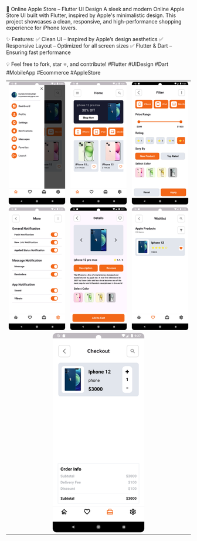 📱 Online Apple Store – Flutter UI Design
A sleek and modern Online Apple Store UI built with Flutter, inspired by Apple's minimalistic design. This project showcases a clean, responsive, and high-performance shopping experience for iPhone lovers.

✨ Features:
✅ Clean UI – Inspired by Apple’s design aesthetics
✅ Responsive Layout – Optimized for all screen sizes
✅ Flutter & Dart – Ensuring fast performance

💡 Feel free to fork, star ⭐, and contribute!
#Flutter #UIDesign #Dart #MobileApp #Ecommerce #AppleStore


<table>
  <tr>
    <td><img src="https://github.com/SURIYA-8273/ONLINE-APPLE-STORE/blob/main/screenshots/sidemenu.png?raw=true" width="250"></td>
    <td><img src="https://github.com/SURIYA-8273/ONLINE-APPLE-STORE/blob/main/screenshots/home.png?raw=true" width="250"></td>
    <td><img src="https://github.com/SURIYA-8273/ONLINE-APPLE-STORE/blob/main/screenshots/filter.png?raw=true" width="250"></td>
  </tr>
  <tr>
    <td><img src="https://github.com/SURIYA-8273/ONLINE-APPLE-STORE/blob/main/screenshots/setting.png?raw=true" width="250"></td>
    <td><img src="https://github.com/SURIYA-8273/ONLINE-APPLE-STORE/blob/main/screenshots/productDetail.png?raw=true" width="250"></td>
    <td><img src="https://github.com/SURIYA-8273/ONLINE-APPLE-STORE/blob/main/screenshots/favourite.png?raw=true" width="250"></td>
  </tr>
  <tr>
    <td colspan="3" align="center"><img src="https://github.com/SURIYA-8273/ONLINE-APPLE-STORE/blob/main/screenshots/cart.png?raw=true" width="250"></td>
  </tr>
</table>



